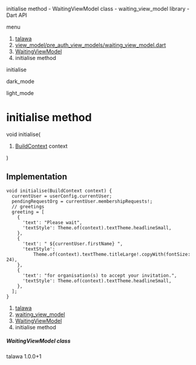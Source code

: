 




initialise method - WaitingViewModel class - waiting\_view\_model library - Dart API







menu

1. [talawa](../../index.html)
2. [view\_model/pre\_auth\_view\_models/waiting\_view\_model.dart](../../view_model_pre_auth_view_models_waiting_view_model/view_model_pre_auth_view_models_waiting_view_model-library.html)
3. [WaitingViewModel](../../view_model_pre_auth_view_models_waiting_view_model/WaitingViewModel-class.html)
4. initialise method

initialise


dark\_mode

light\_mode




# initialise method


void
initialise(

1. [BuildContext](https://api.flutter.dev/flutter/widgets/BuildContext-class.html) context

)

## Implementation

```
void initialise(BuildContext context) {
  currentUser = userConfig.currentUser;
  pendingRequestOrg = currentUser.membershipRequests!;
  // greetings
  greeting = [
    {
      'text': "Please wait",
      'textStyle': Theme.of(context).textTheme.headlineSmall,
    },
    {
      'text': " ${currentUser.firstName} ",
      'textStyle':
          Theme.of(context).textTheme.titleLarge!.copyWith(fontSize: 24),
    },
    {
      'text': "for organisation(s) to accept your invitation.",
      'textStyle': Theme.of(context).textTheme.headlineSmall,
    },
  ];
}
```

 


1. [talawa](../../index.html)
2. [waiting\_view\_model](../../view_model_pre_auth_view_models_waiting_view_model/view_model_pre_auth_view_models_waiting_view_model-library.html)
3. [WaitingViewModel](../../view_model_pre_auth_view_models_waiting_view_model/WaitingViewModel-class.html)
4. initialise method

##### WaitingViewModel class





talawa
1.0.0+1






